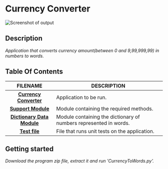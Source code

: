 # **Currency Converter**

![Screenshot of output](https://i.imgur.com/c2GJHLzh.png?1)

## Description
  _Application that converts currency amount(between 0 and 9,99,999,99) in numbers to words._  
 
## Table Of Contents
 FILENAME | DESCRIPTION 
  :---:|--- 
[__Currency Converter__](CurrencyToWords.py)| Application to be run.
[__Support Module__](src/Support_Functions.py)| Module containing the required methods.
[__Dictionary Data Module__](src/Dictionaries.py)| Module containing the dictionary of numbers represented in words.
[__Test file__](test/Test_Convert.py)| File that runs unit tests on the application. 

## Getting started
_Download the program zip file, extract it and run 'CurrencyToWords.py'._
